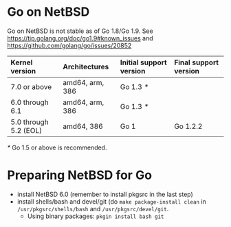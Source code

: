 # Go on NetBSD

Go on NetBSD is not stable as of Go 1.8/Go 1.9. See https://tip.golang.org/doc/go1.9#known_issues and https://github.com/golang/go/issues/20852

| **Kernel version**    | **Architectures** | **Initial support version** | **Final support version** |
|:----------------------|:------------------|:----------------------------|:--------------------------|
| 7.0 or above          | amd64, arm, 386   | Go 1.3 _*_                  |                           |
| 6.0 through 6.1       | amd64, arm, 386   | Go 1.3 _*_                  |                           |
| 5.0 through 5.2 (EOL) | amd64, 386        | Go 1                        | Go 1.2.2                  |

_*_ Go 1.5 or above is recommended.

# Preparing NetBSD for Go
  * install NetBSD 6.0 (remember to install pkgsrc in the last step)
  * install shells/bash and devel/git (do ` make package-install clean ` in ` /usr/pkgsrc/shells/bash ` and ` /usr/pkgsrc/devel/git `.
    * Using binary packages: ` pkgin install bash git `